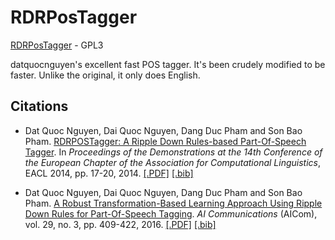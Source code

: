 # RDRPosTagger

[RDRPosTagger](https://github.com/datquocnguyen/RDRPOSTagger) - GPL3

datquocnguyen's excellent fast POS tagger. It's been crudely modified to be faster. 
Unlike the original, it only does English.

## Citations

- Dat Quoc Nguyen, Dai Quoc Nguyen, Dang Duc Pham and Son Bao Pham. [RDRPOSTagger: A Ripple Down Rules-based Part-Of-Speech Tagger](http://www.aclweb.org/anthology/E14-2005). In *Proceedings of the Demonstrations at the 14th Conference of the European Chapter of the Association for Computational Linguistics*, EACL 2014, pp. 17-20, 2014. [[.PDF]](http://www.aclweb.org/anthology/E14-2005) [[.bib]](http://www.aclweb.org/anthology/E14-2005.bib)

- Dat Quoc Nguyen, Dai Quoc Nguyen, Dang Duc Pham and Son Bao Pham. [A Robust Transformation-Based Learning Approach Using Ripple Down Rules for Part-Of-Speech Tagging](http://content.iospress.com/articles/ai-communications/aic698). *AI Communications* (AICom), vol. 29, no. 3, pp. 409-422, 2016. [[.PDF]](http://arxiv.org/pdf/1412.4021.pdf) [[.bib]](http://rdrpostagger.sourceforge.net/AICom.bib)
